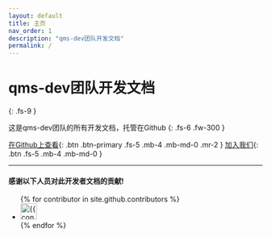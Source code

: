 ```yaml
---
layout: default
title: 主页
nav_order: 1
description: "qms-dev团队开发文档"
permalink: /
---
```


# qms-dev团队开发文档
{: .fs-9 }

这是qms-dev团队的所有开发文档，托管在Github
{: .fs-6 .fw-300 }

[在Github上查看](https://github.com/qms-dev/qms-dev.github.io){: .btn .btn-primary .fs-5 .mb-4 .mb-md-0 .mr-2 } [加入我们](https://jq.qq.com/?_wv=1027&k=ESPtAHTt){: .btn .fs-5 .mb-4 .mb-md-0 }

---

#### 感谢以下人员对此开发者文档的贡献!

<ul class="list-style-none">
{% for contributor in site.github.contributors %}
  <li class="d-inline-block mr-1">
     <a href="{{ contributor.html_url }}"><img src="{{ contributor.avatar_url }}" width="32" height="32" alt="{{ contributor.login }}"/></a>
  </li>
{% endfor %}
</ul>
